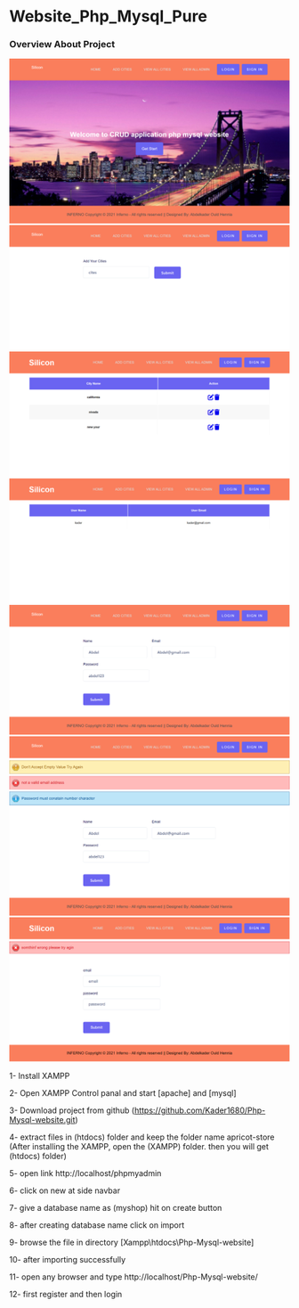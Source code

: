 # Website_Php_Mysql_Pure

<h3>Overview About Project</h3>
<img src ="./screeshotProjecy/1.png" />
<img src ="./screeshotProjecy/2.png" />
<img src ="./screeshotProjecy/3.png" />
<img src ="./screeshotProjecy/4.png" />
<img src ="./screeshotProjecy/5.png" />
<img src ="./screeshotProjecy/6.png" />
<img src ="./screeshotProjecy/7.png" />

1- Install XAMPP

2- Open XAMPP Control panal and start [apache] and [mysql]

3- Download project from github (https://github.com/Kader1680/Php-Mysql-website.git)

4- extract files in (htdocs) folder and keep the folder name apricot-store (After installing the XAMPP, open the (XAMPP) folder. then you will get (htdocs) folder)

5- open link http://localhost/phpmyadmin

6- click on new at side navbar

7- give a database name as (myshop) hit on create button

8- after creating database name click on import

9- browse the file in directory [Xampp\htdocs\Php-Mysql-website]

10- after importing successfully

11- open any browser and type http://localhost/Php-Mysql-website/

12- first register and then login